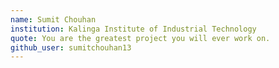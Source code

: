 ```yaml
---
name: Sumit Chouhan 
institution: Kalinga Institute of Industrial Technology
quote: You are the greatest project you will ever work on.
github_user: sumitchouhan13
---
```

